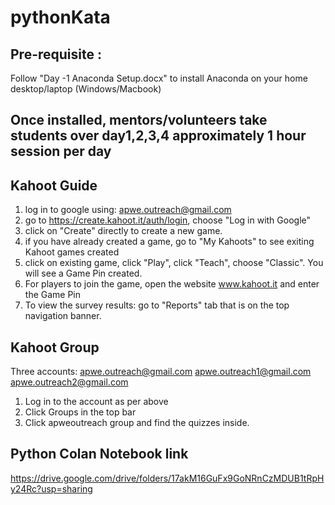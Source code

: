 # pythonKata


## Pre-requisite :
Follow "Day -1 Anaconda Setup.docx" to install Anaconda on your home desktop/laptop (Windows/Macbook)

## Once installed, mentors/volunteers take students over day1,2,3,4 approximately 1 hour session per day 


## Kahoot Guide
1. log in to google using: apwe.outreach@gmail.com
1. go to https://create.kahoot.it/auth/login, choose "Log in with Google"
1. click on "Create" directly to create a new game.
1. if you have already created a game, go to "My Kahoots" to see exiting Kahoot games created
1. click on existing game, click "Play", click "Teach", choose "Classic". You will see a Game Pin created.
1. For players to join the game, open the website www.kahoot.it and enter the Game Pin
1. To view the survey results: go to "Reports" tab that is on the top navigation banner.

## Kahoot Group
Three accounts: 
apwe.outreach@gmail.com
apwe.outreach1@gmail.com
apwe.outreach2@gmail.com
1. Log in to the account as per above
2. Click Groups in the top bar
3. Click apweoutreach group and find the quizzes inside.


## Python Colan Notebook link
https://drive.google.com/drive/folders/17akM16GuFx9GoNRnCzMDUB1tRpHy24Rc?usp=sharing

